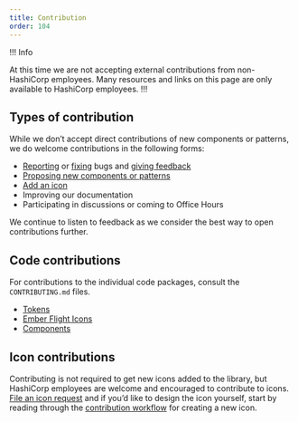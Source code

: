 ```yaml
---
title: Contribution
order: 104
---
```


!!! Info

At this time we are not accepting external contributions from non-HashiCorp employees. Many resources and links on this page are only available to HashiCorp employees.
!!!

## Types of contribution

While we don’t accept direct contributions of new components or patterns, we do welcome contributions in the following forms:

* [Reporting](https://github.com/hashicorp/design-system/issues/new/choose) or [fixing](#code-contributions) bugs and [giving feedback](https://docs.google.com/forms/d/e/1FAIpQLSdPShbSiUYgimppZeqWT99bVi6zLbKDThQUQTirH3RCj2okdg/viewform)
* [Proposing new components or patterns](https://docs.google.com/forms/d/e/1FAIpQLScpMXgrUTVT5fYriu4Pp48r4Nl_eCPluVnJLg0Yg3NXsRWvIA/viewform)
* [Add an icon](#icon-contributions)
* Improving our documentation
* Participating in discussions or coming to Office Hours

We continue to listen to feedback as we consider the best way to open contributions further.

## Code contributions

For contributions to the individual code packages, consult the `CONTRIBUTING.md` files.
* [Tokens](https://github.com/hashicorp/design-system/blob/main/packages/tokens/CONTRIBUTING.md)
* [Ember Flight Icons](https://github.com/hashicorp/design-system/blob/main/packages/ember-flight-icons/CONTRIBUTING.md)
* [Components](https://github.com/hashicorp/design-system/blob/main/packages/components/CONTRIBUTING.md)

## Icon contributions

Contributing is not required to get new icons added to the library, but HashiCorp employees are welcome and encouraged to contribute to icons. [File an icon request](https://docs.google.com/forms/d/e/1FAIpQLSc2wsaOaKHiVKPzk-FWlqwVdOjSmSuOU03XC5ZdJkHOcLDOEA/viewform) and if you’d like to design the icon yourself, start by reading through the  [contribution workflow](https://www.figma.com/file/MYiw4kiVpunIMMw0sBkE1t/%E2%9C%8F%EF%B8%8F-Flight-Development?node-id=566%3A1129&t=Bbflj3UUaWVyhamn-4) for creating a new icon.